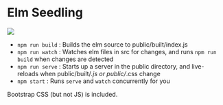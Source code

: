 # Elm Seedling

![](https://cloud.githubusercontent.com/assets/1227109/14854535/5b2e7ee8-0c4d-11e6-8a30-b354311d1cf4.png)

 - `npm run build` : Builds the elm source to public/built/index.js
 - `npm run watch` : Watches elm files in src for changes, and runs `npm run build` when changes are detected
 - `npm run serve` : Starts up a server in the public directory, and live-reloads when public/built/*.js or public/*.css change
 - `npm start` : Runs `serve` and `watch` concurrently for you

Bootstrap CSS (but not JS) is included.
